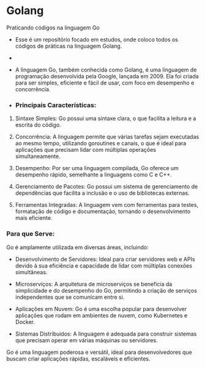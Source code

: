 # Golang
Praticando códigos na linguagem Go

- Esse é um repositório focado em estudos, onde coloco todos os códigos de práticas na linguagem Golang.
- 
- A linguagem Go, também conhecida como Golang, é uma linguagem de programação desenvolvida pela Google, lançada em 2009. Ela foi criada para ser simples, eficiente e fácil de usar, com foco em desempenho e concorrência.

- ### Principais Características:

1. Sintaxe Simples: Go possui uma sintaxe clara, o que facilita a leitura e a escrita do código.

2. Concorrência: A linguagem permite que várias tarefas sejam executadas ao mesmo tempo, utilizando goroutines e canais, o que é ideal para aplicações que precisam lidar com múltiplas operações simultaneamente.

3. Desempenho: Por ser uma linguagem compilada, Go oferece um desempenho rápido, semelhante a linguagens como C e C++.

4. Gerenciamento de Pacotes: Go possui um sistema de gerenciamento de dependências que facilita a inclusão e o uso de bibliotecas externas.

5. Ferramentas Integradas: A linguagem vem com ferramentas para testes, formatação de código e documentação, tornando o desenvolvimento mais eficiente.

### Para que Serve:

Go é amplamente utilizada em diversas áreas, incluindo:

- Desenvolvimento de Servidores: Ideal para criar servidores web e APIs devido à sua eficiência e capacidade de lidar com múltiplas conexões simultâneas.

- Microserviços: A arquitetura de microserviços se beneficia da simplicidade e do desempenho do Go, permitindo a criação de serviços independentes que se comunicam entre si.

- Aplicações em Nuvem: Go é uma escolha popular para desenvolver aplicações que rodam em ambientes de nuvem, como Kubernetes e Docker.

- Sistemas Distribuídos: A linguagem é adequada para construir sistemas que precisam operar em várias máquinas ou servidores.

Go é uma linguagem poderosa e versátil, ideal para desenvolvedores que buscam criar aplicações rápidas, escaláveis e eficientes.
